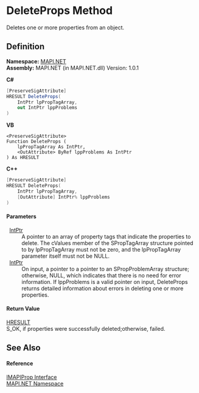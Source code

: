 # DeleteProps Method


Deletes one or more properties from an object.



## Definition
**Namespace:** <a href="N_MAPI_NET.md">MAPI.NET</a>  
**Assembly:** MAPI.NET (in MAPI.NET.dll) Version: 1.0.1

**C#**
``` C#
[PreserveSigAttribute]
HRESULT DeleteProps(
	IntPtr lpPropTagArray,
	out IntPtr lppProblems
)
```
**VB**
``` VB
<PreserveSigAttribute>
Function DeleteProps ( 
	lpPropTagArray As IntPtr,
	<OutAttribute> ByRef lppProblems As IntPtr
) As HRESULT
```
**C++**
``` C++
[PreserveSigAttribute]
HRESULT DeleteProps(
	IntPtr lpPropTagArray, 
	[OutAttribute] IntPtr% lppProblems
)
```



#### Parameters
<dl><dt>  <a href="https://learn.microsoft.com/dotnet/api/system.intptr" target="_blank" rel="noopener noreferrer">IntPtr</a></dt><dd>A pointer to an array of property tags that indicate the properties to delete. The cValues member of the SPropTagArray structure pointed to by lpPropTagArray must not be zero, and the lpPropTagArray parameter itself must not be NULL.</dd><dt>  <a href="https://learn.microsoft.com/dotnet/api/system.intptr" target="_blank" rel="noopener noreferrer">IntPtr</a></dt><dd>On input, a pointer to a pointer to an SPropProblemArray structure; otherwise, NULL, which indicates that there is no need for error information. If lppProblems is a valid pointer on input, DeleteProps returns detailed information about errors in deleting one or more properties.</dd></dl>

#### Return Value
<a href="T_MAPI_NET_HRESULT.md">HRESULT</a>  
S_OK, if properties were successfully deleted;otherwise, failed.

## See Also


#### Reference
<a href="T_MAPI_NET_IMAPIProp.md">IMAPIProp Interface</a>  
<a href="N_MAPI_NET.md">MAPI.NET Namespace</a>  
